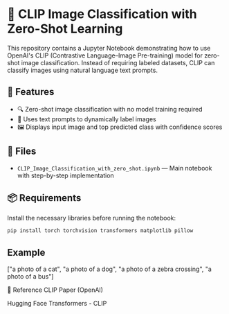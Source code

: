 # 🧠 CLIP Image Classification with Zero-Shot Learning

This repository contains a Jupyter Notebook demonstrating how to use OpenAI's CLIP (Contrastive Language–Image Pre-training) model for zero-shot image classification. Instead of requiring labeled datasets, CLIP can classify images using natural language text prompts.

## 🚀 Features

- 🔍 Zero-shot image classification with no model training required
- 🧠 Uses text prompts to dynamically label images
- 🖼️ Displays input image and top predicted class with confidence scores

## 📁 Files

- `CLIP_Image_Classification_with_zero_shot.ipynb` — Main notebook with step-by-step implementation

## 📦 Requirements

Install the necessary libraries before running the notebook:

```bash
pip install torch torchvision transformers matplotlib pillow
```

## Example

["a photo of a cat", "a photo of a dog", "a photo of a zebra crossing", "a photo of a bus"]

📜 Reference
CLIP Paper (OpenAI)

Hugging Face Transformers - CLIP



